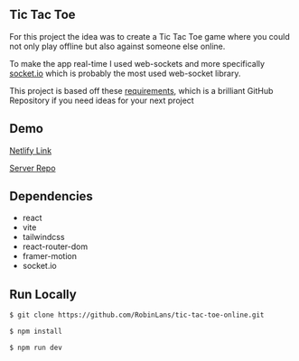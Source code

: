 ## Tic Tac Toe

For this project the idea was to create a Tic Tac Toe game where you could not only play offline but also against someone else online.

To make the app real-time I used web-sockets and more specifically [socket.io](https://socket.io/) which is probably the most used web-socket library.

This project is based off these [requirements](https://github.com/rickywid/app-ideas/issues/8), which is a brilliant GitHub Repository if you need ideas for your next project

## Demo

[Netlify Link](https://loving-goodall-298aab.netlify.app/)

[Server Repo](https://github.com/RobinLans/tic-tac-toe-server)

## Dependencies

-   react
-   vite
-   tailwindcss
-   react-router-dom
-   framer-motion
-   socket.io

## Run Locally

```sh
$ git clone https://github.com/RobinLans/tic-tac-toe-online.git
```

```sh
$ npm install
```

```sh
$ npm run dev
```
